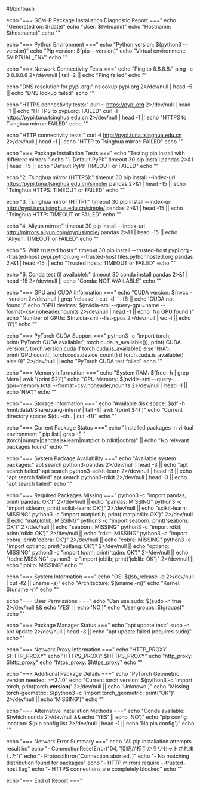 #!/bin/bash

echo "=== GEM-P Package Installation Diagnostic Report ==="
echo "Generated on: $(date)"
echo "User: $(whoami)"
echo "Hostname: $(hostname)"
echo ""

echo "=== Python Environment ==="
echo "Python version: $(python3 --version)"
echo "Pip version: $(pip --version)"
echo "Virtual environment: $VIRTUAL_ENV"
echo ""

echo "=== Network Connectivity Tests ==="
echo "Ping to 8.8.8.8:"
ping -c 3 8.8.8.8 2>/dev/null | tail -2 || echo "Ping failed"
echo ""

echo "DNS resolution for pypi.org:"
nslookup pypi.org 2>/dev/null | head -5 || echo "DNS lookup failed"
echo ""

echo "HTTPS connectivity tests:"
curl -I https://pypi.org 2>/dev/null | head -1 || echo "HTTPS to pypi.org: FAILED"
curl -I https://pypi.tuna.tsinghua.edu.cn 2>/dev/null | head -1 || echo "HTTPS to Tsinghua mirror: FAILED"
echo ""

echo "HTTP connectivity tests:"
curl -I http://pypi.tuna.tsinghua.edu.cn 2>/dev/null | head -1 || echo "HTTP to Tsinghua mirror: FAILED"
echo ""

echo "=== Package Installation Tests ==="
echo "Testing pip install with different mirrors:"
echo "1. Default PyPI:"
timeout 30 pip install pandas 2>&1 | head -15 || echo "Default PyPI: TIMEOUT or FAILED"
echo ""

echo "2. Tsinghua mirror (HTTPS):"
timeout 30 pip install --index-url https://pypi.tuna.tsinghua.edu.cn/simple/ pandas 2>&1 | head -15 || echo "Tsinghua HTTPS: TIMEOUT or FAILED"
echo ""

echo "3. Tsinghua mirror (HTTP):"
timeout 30 pip install --index-url http://pypi.tuna.tsinghua.edu.cn/simple/ pandas 2>&1 | head -15 || echo "Tsinghua HTTP: TIMEOUT or FAILED"
echo ""

echo "4. Aliyun mirror:"
timeout 30 pip install --index-url http://mirrors.aliyun.com/pypi/simple/ pandas 2>&1 | head -15 || echo "Aliyun: TIMEOUT or FAILED"
echo ""

echo "5. With trusted hosts:"
timeout 30 pip install --trusted-host pypi.org --trusted-host pypi.python.org --trusted-host files.pythonhosted.org pandas 2>&1 | head -15 || echo "Trusted hosts: TIMEOUT or FAILED"
echo ""

echo "6. Conda test (if available):"
timeout 30 conda install pandas 2>&1 | head -15 2>/dev/null || echo "Conda: NOT AVAILABLE"
echo ""

echo "=== GPU and CUDA Information ==="
echo "CUDA version: $(nvcc --version 2>/dev/null | grep 'release' | cut -d' ' -f6 || echo 'CUDA not found')"
echo "GPU devices: $(nvidia-smi --query-gpu=name --format=csv,noheader,nounits 2>/dev/null | head -1 || echo 'No GPU found')"
echo "Number of GPUs: $(nvidia-smi --list-gpus 2>/dev/null | wc -l || echo '0')"
echo ""

echo "=== PyTorch CUDA Support ==="
python3 -c "import torch; print('PyTorch CUDA available:', torch.cuda.is_available()); print('CUDA version:', torch.version.cuda if torch.cuda.is_available() else 'N/A'); print('GPU count:', torch.cuda.device_count() if torch.cuda.is_available() else 0)" 2>/dev/null || echo "PyTorch CUDA test failed"
echo ""

echo "=== Memory Information ==="
echo "System RAM: $(free -h | grep Mem | awk '{print $2}')"
echo "GPU Memory: $(nvidia-smi --query-gpu=memory.total --format=csv,noheader,nounits 2>/dev/null | head -1 || echo 'N/A')"
echo ""

echo "=== Storage Information ==="
echo "Available disk space: $(df -h /mnt/data1/Share/yang-intern/ | tail -1 | awk '{print $4}')"
echo "Current directory space: $(du -sh . | cut -f1)"
echo ""

echo "=== Current Package Status ==="
echo "Installed packages in virtual environment:"
pip list | grep -E "(torch|numpy|pandas|sklearn|matplotlib|rdkit|cobra)" || echo "No relevant packages found"
echo ""

echo "=== System Package Availability ==="
echo "Available system packages:"
apt search python3-pandas 2>/dev/null | head -3 || echo "apt search failed"
apt search python3-scikit-learn 2>/dev/null | head -3 || echo "apt search failed"
apt search python3-rdkit 2>/dev/null | head -3 || echo "apt search failed"
echo ""

echo "=== Required Packages Missing ==="
python3 -c "import pandas; print('pandas: OK')" 2>/dev/null || echo "pandas: MISSING"
python3 -c "import sklearn; print('scikit-learn: OK')" 2>/dev/null || echo "scikit-learn: MISSING"
python3 -c "import matplotlib; print('matplotlib: OK')" 2>/dev/null || echo "matplotlib: MISSING"
python3 -c "import seaborn; print('seaborn: OK')" 2>/dev/null || echo "seaborn: MISSING"
python3 -c "import rdkit; print('rdkit: OK')" 2>/dev/null || echo "rdkit: MISSING"
python3 -c "import cobra; print('cobra: OK')" 2>/dev/null || echo "cobra: MISSING"
python3 -c "import optlang; print('optlang: OK')" 2>/dev/null || echo "optlang: MISSING"
python3 -c "import tqdm; print('tqdm: OK')" 2>/dev/null || echo "tqdm: MISSING"
python3 -c "import joblib; print('joblib: OK')" 2>/dev/null || echo "joblib: MISSING"
echo ""

echo "=== System Information ==="
echo "OS: $(lsb_release -d 2>/dev/null | cut -f2 || uname -a)"
echo "Architecture: $(uname -m)"
echo "Kernel: $(uname -r)"
echo ""

echo "=== User Permissions ==="
echo "Can use sudo: $(sudo -n true 2>/dev/null && echo 'YES' || echo 'NO')"
echo "User groups: $(groups)"
echo ""

echo "=== Package Manager Status ==="
echo "apt update test:"
sudo -n apt update 2>/dev/null | head -3 || echo "apt update failed (requires sudo)"
echo ""

echo "=== Network Proxy Information ==="
echo "HTTP_PROXY: $HTTP_PROXY"
echo "HTTPS_PROXY: $HTTPS_PROXY"
echo "http_proxy: $http_proxy"
echo "https_proxy: $https_proxy"
echo ""

echo "=== Additional Package Details ==="
echo "PyTorch Geometric version needed: >=2.1.0"
echo "Current torch version: $(python3 -c 'import torch; print(torch.__version__)' 2>/dev/null || echo 'Unknown')"
echo "Missing torch-geometric: $(python3 -c 'import torch_geometric; print("OK")' 2>/dev/null || echo 'MISSING')"
echo ""

echo "=== Alternative Installation Methods ==="
echo "Conda available: $(which conda 2>/dev/null && echo 'YES' || echo 'NO')"
echo "pip config location: $(pip config list 2>/dev/null | head -1 || echo 'No pip config')"
echo ""

echo "=== Network Error Summary ==="
echo "All pip installation attempts result in:"
echo "- ConnectionResetError(104, '接続が相手からリセットされました')"
echo "- ProtocolError('Connection aborted.')"
echo "- No matching distribution found for packages"
echo "- HTTP mirrors require --trusted-host flag"
echo "- HTTPS connections are completely blocked"
echo ""

echo "=== End of Report ==="
